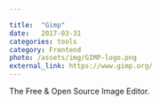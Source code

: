```yaml
---

title:  "Gimp"
date:   2017-03-31
categories: tools
category: Frontend
photo: /assets/img/GIMP-logo.png
external_link: https://www.gimp.org/
---
```

The Free & Open Source Image Editor.
